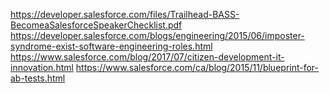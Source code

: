 https://developer.salesforce.com/files/Trailhead-BASS-BecomeaSalesforceSpeakerChecklist.pdf
https://developer.salesforce.com/blogs/engineering/2015/06/imposter-syndrome-exist-software-engineering-roles.html
https://www.salesforce.com/blog/2017/07/citizen-development-it-innovation.html
https://www.salesforce.com/ca/blog/2015/11/blueprint-for-ab-tests.html